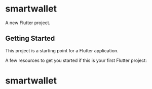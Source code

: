 # smartwallet

A new Flutter project.

## Getting Started

This project is a starting point for a Flutter application.

A few resources to get you started if this is your first Flutter project:

# smartwallet

